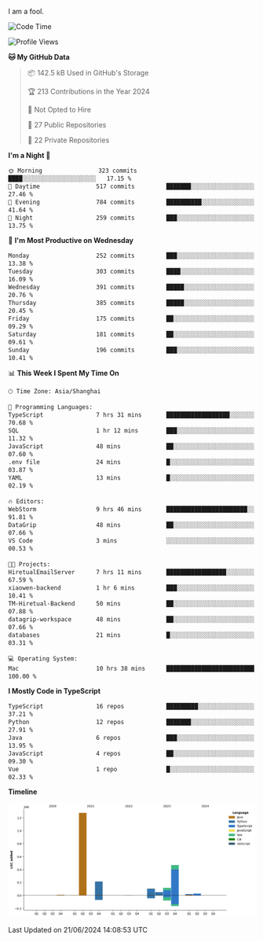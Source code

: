 I am a fool.

<!--START_SECTION:waka-->
![Code Time](http://img.shields.io/badge/Code%20Time-1%2C504%20hrs%2049%20mins-blue)

![Profile Views](http://img.shields.io/badge/Profile%20Views-0-blue)

**🐱 My GitHub Data** 

> 📦 142.5 kB Used in GitHub's Storage 
 > 
> 🏆 213 Contributions in the Year 2024
 > 
> 🚫 Not Opted to Hire
 > 
> 📜 27 Public Repositories 
 > 
> 🔑 22 Private Repositories 
 > 
**I'm a Night 🦉** 

```text
🌞 Morning                323 commits         ████░░░░░░░░░░░░░░░░░░░░░   17.15 % 
🌆 Daytime                517 commits         ███████░░░░░░░░░░░░░░░░░░   27.46 % 
🌃 Evening                784 commits         ██████████░░░░░░░░░░░░░░░   41.64 % 
🌙 Night                  259 commits         ███░░░░░░░░░░░░░░░░░░░░░░   13.75 % 
```
📅 **I'm Most Productive on Wednesday** 

```text
Monday                   252 commits         ███░░░░░░░░░░░░░░░░░░░░░░   13.38 % 
Tuesday                  303 commits         ████░░░░░░░░░░░░░░░░░░░░░   16.09 % 
Wednesday                391 commits         █████░░░░░░░░░░░░░░░░░░░░   20.76 % 
Thursday                 385 commits         █████░░░░░░░░░░░░░░░░░░░░   20.45 % 
Friday                   175 commits         ██░░░░░░░░░░░░░░░░░░░░░░░   09.29 % 
Saturday                 181 commits         ██░░░░░░░░░░░░░░░░░░░░░░░   09.61 % 
Sunday                   196 commits         ███░░░░░░░░░░░░░░░░░░░░░░   10.41 % 
```


📊 **This Week I Spent My Time On** 

```text
🕑︎ Time Zone: Asia/Shanghai

💬 Programming Languages: 
TypeScript               7 hrs 31 mins       ██████████████████░░░░░░░   70.68 % 
SQL                      1 hr 12 mins        ███░░░░░░░░░░░░░░░░░░░░░░   11.32 % 
JavaScript               48 mins             ██░░░░░░░░░░░░░░░░░░░░░░░   07.60 % 
.env file                24 mins             █░░░░░░░░░░░░░░░░░░░░░░░░   03.87 % 
YAML                     13 mins             █░░░░░░░░░░░░░░░░░░░░░░░░   02.19 % 

🔥 Editors: 
WebStorm                 9 hrs 46 mins       ███████████████████████░░   91.81 % 
DataGrip                 48 mins             ██░░░░░░░░░░░░░░░░░░░░░░░   07.66 % 
VS Code                  3 mins              ░░░░░░░░░░░░░░░░░░░░░░░░░   00.53 % 

🐱‍💻 Projects: 
HiretualEmailServer      7 hrs 11 mins       █████████████████░░░░░░░░   67.59 % 
xiaowen-backend          1 hr 6 mins         ███░░░░░░░░░░░░░░░░░░░░░░   10.41 % 
TM-Hiretual-Backend      50 mins             ██░░░░░░░░░░░░░░░░░░░░░░░   07.88 % 
datagrip-workspace       48 mins             ██░░░░░░░░░░░░░░░░░░░░░░░   07.66 % 
databases                21 mins             █░░░░░░░░░░░░░░░░░░░░░░░░   03.31 % 

💻 Operating System: 
Mac                      10 hrs 38 mins      █████████████████████████   100.00 % 
```

**I Mostly Code in TypeScript** 

```text
TypeScript               16 repos            █████████░░░░░░░░░░░░░░░░   37.21 % 
Python                   12 repos            ███████░░░░░░░░░░░░░░░░░░   27.91 % 
Java                     6 repos             ███░░░░░░░░░░░░░░░░░░░░░░   13.95 % 
JavaScript               4 repos             ██░░░░░░░░░░░░░░░░░░░░░░░   09.30 % 
Vue                      1 repo              █░░░░░░░░░░░░░░░░░░░░░░░░   02.33 % 
```



**Timeline**

![Lines of Code chart](https://raw.githubusercontent.com/VeejaLiu/VeejaLiu/master/assets/bar_graph.png)


 Last Updated on 21/06/2024 14:08:53 UTC
<!--END_SECTION:waka-->
